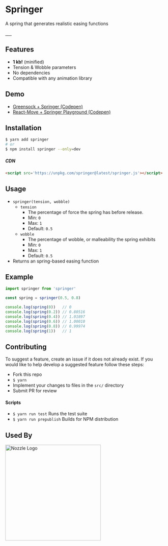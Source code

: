 # Springer
A spring that generates realistic easing functions

<a href="https://travis-ci.org/tannerlinsley/springer" target="\_parent">
  <img alt="" src="https://travis-ci.org/tannerlinsley/springer.svg?branch=master" />
</a>
<a href="https://npmjs.com/package/springer" target="\_parent">
  <img alt="" src="https://img.shields.io/npm/dm/springer.svg" />
</a>
<a href="https://react-chat-signup.herokuapp.com/" target="\_parent">
  <img alt="" src="https://img.shields.io/badge/slack-react--chat-blue.svg" />
</a>
<a href="https://github.com/tannerlinsley/springer" target="\_parent">
  <img alt="" src="https://img.shields.io/github/stars/tannerlinsley/springer.svg?style=social&label=Star" />
</a>
<a href="https://twitter.com/tannerlinsley" target="\_parent">
  <img alt="" src="https://img.shields.io/twitter/follow/tannerlinsley.svg?style=social&label=Follow" />
</a>
<a href="https://cash.me/$tannerlinsley" target="\_parent">
  <img alt="" src="https://img.shields.io/badge/%24-Donate-brightgreen.svg" />
</a>

## Features

- **1 kb!** (minified)
- Tension & Wobble parameters
- No dependencies
- Compatible with any animation library

## Demo
- [Greensock + Springer (Codepen)](http://codepen.io/tannerlinsley/pen/MmyMEK)
- [React-Move + Springer Playground (Codepen)](http://codepen.io/tannerlinsley/pen/VbayBw?editors=0010)

## Installation
```bash
$ yarn add springer
# or
$ npm install springer --only=dev
```
##### CDN
```html
<script src='https://unpkg.com/springer@latest/springer.js'></script>
```

## Usage
- `springer(tension, wobble)`
  - `tension`
    - The percentage of force the spring has before release.
    - Min: `0`
    - Max: `1`
    - Default: `0.5`
  - `wobble`
    - The percentage of wobble, or malleability the spring exhibits
    - Min: `0`
    - Max: `1`
    - Default: `0.5`
- Returns an spring-based easing function

## Example
```javascript
import springer from 'springer'

const spring = springer(0.5, 0.8)

console.log(spring(0))   // 0
console.log(spring(0.2)) // 0.80516
console.log(spring(0.4)) // 1.01897
console.log(spring(0.6)) // 1.00010
console.log(spring(0.8)) // 0.99974
console.log(spring(1))   // 1
```

## Contributing
To suggest a feature, create an issue if it does not already exist.
If you would like to help develop a suggested feature follow these steps:

- Fork this repo
- `$ yarn`
- Implement your changes to files in the `src/` directory
- Submit PR for review

#### Scripts

- `$ yarn run test` Runs the test suite
- `$ yarn run prepublish` Builds for NPM distribution

## Used By

<a href='https://nozzle.io' target="\_parent">
  <img src='https://nozzle.io/img/logo-blue.png' alt='Nozzle Logo' style='width:300px;'/>
</a>
